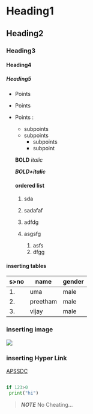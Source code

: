 # Heading1
## Heading2
### Heading3
#### Heading4
##### Heading5
- Points
* Points
+ Points :
   * subpoints
   * subpoints
      * subpoints
      * subpoint
      
  **BOLD**
  *italic*
  
  ***BOLD+italic***
  
  #### ordered list
  1. sda
  2. sadafaf
  3. adfdg
  4. asgsfg

     1. asfs
     2. dfgg
   
#### inserting tables
s>no | name | gender
-----|------|-------
| 1.   | uma   | male
| 2.   | preetham | male
| 3.   |  vijay  | male

### inserting image
![](https://wallpaperaccess.com/full/530739.jpg)

### inserting Hyper Link
[APSSDC](https://www.apssdc.in/home/)

~~~python

if 123>0
 print("hi")
 ~~~
 
 > **_NOTE_**    No Cheating...
